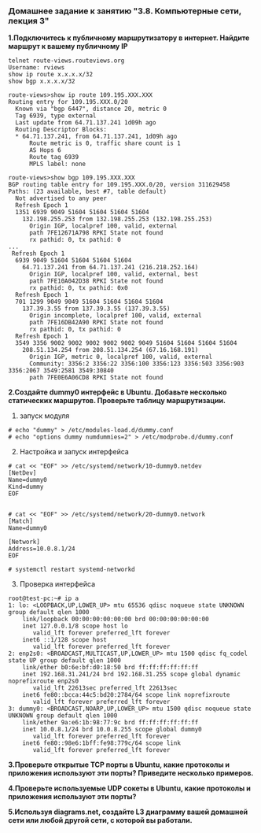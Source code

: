### Домашнее задание к занятию "3.8. Компьютерные сети, лекция 3"
**1.Подключитесь к публичному маршрутизатору в интернет. Найдите маршрут к вашему публичному IP**

```shell
telnet route-views.routeviews.org
Username: rviews
show ip route x.x.x.x/32
show bgp x.x.x.x/32
```

```shell
route-views>show ip route 109.195.XXX.XXX
Routing entry for 109.195.XXX.0/20
  Known via "bgp 6447", distance 20, metric 0
  Tag 6939, type external
  Last update from 64.71.137.241 1d09h ago
  Routing Descriptor Blocks:
  * 64.71.137.241, from 64.71.137.241, 1d09h ago
      Route metric is 0, traffic share count is 1
      AS Hops 6
      Route tag 6939
      MPLS label: none
```

```shell
route-views>show bgp 109.195.XXX.XXX
BGP routing table entry for 109.195.XXX.0/20, version 311629458
Paths: (23 available, best #7, table default)
  Not advertised to any peer
  Refresh Epoch 1
  1351 6939 9049 51604 51604 51604 51604
    132.198.255.253 from 132.198.255.253 (132.198.255.253)
      Origin IGP, localpref 100, valid, external
      path 7FE12671A798 RPKI State not found
      rx pathid: 0, tx pathid: 0
...
 Refresh Epoch 1
  6939 9049 51604 51604 51604 51604
    64.71.137.241 from 64.71.137.241 (216.218.252.164)
      Origin IGP, localpref 100, valid, external, best
      path 7FE10A042D38 RPKI State not found
      rx pathid: 0, tx pathid: 0x0
  Refresh Epoch 1
  701 1299 9049 9049 51604 51604 51604 51604
    137.39.3.55 from 137.39.3.55 (137.39.3.55)
      Origin incomplete, localpref 100, valid, external
      path 7FE16DB42A90 RPKI State not found
      rx pathid: 0, tx pathid: 0
  Refresh Epoch 1
  3549 3356 9002 9002 9002 9002 9002 9049 51604 51604 51604 51604
    208.51.134.254 from 208.51.134.254 (67.16.168.191)
      Origin IGP, metric 0, localpref 100, valid, external
      Community: 3356:2 3356:22 3356:100 3356:123 3356:503 3356:903 3356:2067 3549:2581 3549:30840
      path 7FE0E6A06CD8 RPKI State not found

```

**2.Создайте dummy0 интерфейс в Ubuntu. Добавьте несколько статических маршрутов. Проверьте таблицу маршрутизации.**

1. запуск модуля
```shell
# echo "dummy" > /etc/modules-load.d/dummy.conf
# echo "options dummy numdummies=2" > /etc/modprobe.d/dummy.conf
```
2. Настройка и запуск интерфейса

```shell
# cat << "EOF" >> /etc/systemd/network/10-dummy0.netdev
[NetDev]
Name=dummy0
Kind=dummy
EOF


# cat << "EOF" >> /etc/systemd/network/20-dummy0.network
[Match]
Name=dummy0

[Network]
Address=10.0.8.1/24
EOF

# systemctl restart systemd-networkd
```

3. Проверка интерфейса

```shell
root@test-pc:~# ip a
1: lo: <LOOPBACK,UP,LOWER_UP> mtu 65536 qdisc noqueue state UNKNOWN group default qlen 1000
    link/loopback 00:00:00:00:00:00 brd 00:00:00:00:00:00
    inet 127.0.0.1/8 scope host lo
       valid_lft forever preferred_lft forever
    inet6 ::1/128 scope host
       valid_lft forever preferred_lft forever
2: enp2s0: <BROADCAST,MULTICAST,UP,LOWER_UP> mtu 1500 qdisc fq_codel state UP group default qlen 1000
    link/ether b0:6e:bf:d0:18:50 brd ff:ff:ff:ff:ff:ff
    inet 192.168.31.241/24 brd 192.168.31.255 scope global dynamic noprefixroute enp2s0
       valid_lft 22613sec preferred_lft 22613sec
    inet6 fe80::bcca:44c5:bd20:2784/64 scope link noprefixroute
       valid_lft forever preferred_lft forever
3: dummy0: <BROADCAST,NOARP,UP,LOWER_UP> mtu 1500 qdisc noqueue state UNKNOWN group default qlen 1000
    link/ether 9a:e6:1b:98:77:9c brd ff:ff:ff:ff:ff:ff
    inet 10.0.8.1/24 brd 10.0.8.255 scope global dummy0
       valid_lft forever preferred_lft forever
    inet6 fe80::98e6:1bff:fe98:779c/64 scope link
       valid_lft forever preferred_lft forever

```
**3.Проверьте открытые TCP порты в Ubuntu, какие протоколы и приложения используют эти порты? Приведите несколько примеров.**

**4.Проверьте используемые UDP сокеты в Ubuntu, какие протоколы и приложения используют эти порты?**

**5.Используя diagrams.net, создайте L3 диаграмму вашей домашней сети или любой другой сети, с которой вы работали.**
